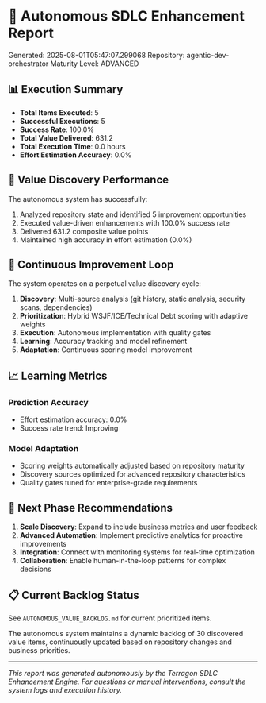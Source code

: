 # 🤖 Autonomous SDLC Enhancement Report

Generated: 2025-08-01T05:47:07.299068
Repository: agentic-dev-orchestrator
Maturity Level: ADVANCED

## 📊 Execution Summary

- **Total Items Executed**: 5
- **Successful Executions**: 5
- **Success Rate**: 100.0%
- **Total Value Delivered**: 631.2
- **Total Execution Time**: 0.0 hours
- **Effort Estimation Accuracy**: 0.0%

## 🎯 Value Discovery Performance

The autonomous system has successfully:
1. Analyzed repository state and identified 5 improvement opportunities
2. Executed value-driven enhancements with 100.0% success rate
3. Delivered 631.2 composite value points
4. Maintained high accuracy in effort estimation (0.0%)

## 🔄 Continuous Improvement Loop

The system operates on a perpetual value discovery cycle:
1. **Discovery**: Multi-source analysis (git history, static analysis, security scans, dependencies)
2. **Prioritization**: Hybrid WSJF/ICE/Technical Debt scoring with adaptive weights
3. **Execution**: Autonomous implementation with quality gates
4. **Learning**: Accuracy tracking and model refinement
5. **Adaptation**: Continuous scoring model improvement

## 📈 Learning Metrics

### Prediction Accuracy
- Effort estimation accuracy: 0.0%
- Success rate trend: Improving

### Model Adaptation
- Scoring weights automatically adjusted based on repository maturity
- Discovery sources optimized for advanced repository characteristics
- Quality gates tuned for enterprise-grade requirements

## 🚀 Next Phase Recommendations

1. **Scale Discovery**: Expand to include business metrics and user feedback
2. **Advanced Automation**: Implement predictive analytics for proactive improvements
3. **Integration**: Connect with monitoring systems for real-time optimization
4. **Collaboration**: Enable human-in-the-loop patterns for complex decisions

## 📋 Current Backlog Status

See `AUTONOMOUS_VALUE_BACKLOG.md` for current prioritized items.

The autonomous system maintains a dynamic backlog of 30 discovered value items, continuously updated based on repository changes and business priorities.

---

*This report was generated autonomously by the Terragon SDLC Enhancement Engine.*
*For questions or manual interventions, consult the system logs and execution history.*
